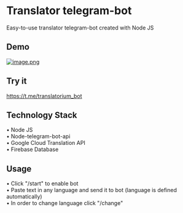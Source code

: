 # Translator telegram-bot
Easy-to-use translator telegram-bot created with Node JS
## Demo
[![image.png](https://i.postimg.cc/wj36DdSz/image.png)](https://postimg.cc/nXbbtNFS)
## Try it
https://t.me/translatorium_bot

## Technology Stack
• Node JS  
• Node-telegram-bot-api   
• Google Cloud Translation API  
• Firebase Database  
## Usage
• Click "/start" to enable bot  
• Paste text in any language and send it to bot (language is defined automatically)  
• In order to change language click "/change"   
